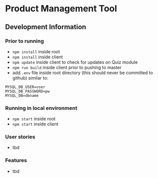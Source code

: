 # Product Management Tool


## Development Information

### Prior to running

- `npm install` inside root
- `npm install` inside client
- `npm update` inside client to check for updates on Quiz module
- `npm run build` inside client prior to pushing to master
- add `.env` file inside root directory (this should never be committed to github) similar to:

```
MYSQL_DB_USER=user
MYSQL_DB_PASSWORD=pw
MYSQL_DB=dbname
```

### Running in local environment

- `npm start` inside root
- `npm start` inside client

### User stories

- tbd

### Features 

- tbd


